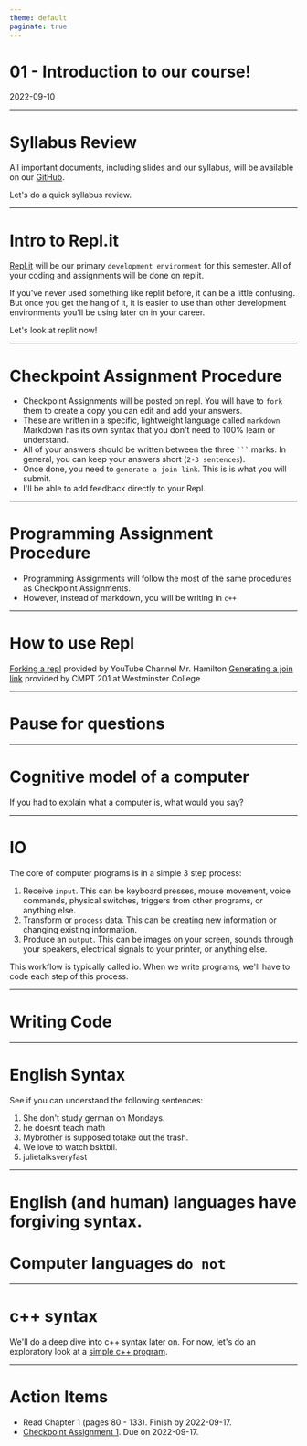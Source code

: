 ```yaml
---
theme: default
paginate: true
---
```


# 01 - Introduction to our course!
2022-09-10

---

# Syllabus Review

All important documents, including slides and our syllabus, will be available on our [GitHub](https://github.com/jonathan-chin/mec-cs).

Let's do a quick syllabus review.

---

# Intro to Repl.it

[Repl.it](https://replit.com) will be our primary `development environment` for this semester. All of your coding and assignments will be done on replit.

If you've never used something like replit before, it can be a little confusing. But once you get the hang of it, it is easier to use than other development environments you'll be using later on in your career.

Let's look at replit now!

---

# Checkpoint Assignment Procedure

- Checkpoint Assignments will be posted on repl. You will have to `fork` them to create a copy you can edit and add your answers.
- These are written in a specific, lightweight language called `markdown`. Markdown has its own syntax that you don't need to 100% learn or understand.
- All of your answers should be written between the three ` ``` ` marks. In general, you can keep your answers short (`2-3 sentences`).
- Once done, you need to `generate a join link`. This is is what you will submit.
- I'll be able to add feedback directly to your Repl.

---

# Programming Assignment Procedure

- Programming Assignments will follow the most of the same procedures as Checkpoint Assignments.
- However, instead of markdown, you will be writing in `c++`

---

# How to use Repl

[Forking a repl](https://cs.westminstercollege.edu/cmpt201/repl.it.html#:~:text=Forking%20a%20repl,you%20can%20modify.) provided by YouTube Channel Mr. Hamilton
[Generating a join link](https://cs.westminstercollege.edu/cmpt201/repl.it.html#:~:text=Working%20together%20on,window%20in%20Zoom) provided by CMPT 201 at Westminster College

---

# Pause for questions

---

# Cognitive model of a computer
If you had to explain what a computer is, what would you say?

---

# IO

The core of computer programs is in a simple 3 step process:

1. Receive `input`. This can be keyboard presses, mouse movement, voice commands, physical switches, triggers from other programs, or anything else.
2. Transform or `process` data. This can be creating new information or changing existing information.
3. Produce an `output`. This can be images on your screen, sounds through your speakers, electrical signals to your printer, or anything else.

This workflow is typically called io. When we write programs, we'll have to code each step of this process.

---

# Writing Code

---

# English Syntax

See if you can understand the following sentences:

1. She don't study german on Mondays.
2. he doesnt teach math
3. Mybrother is supposed totake out the trash.
4. We love to watch bsktbll.
5. julietalksveryfast

---

# English (and human) languages have forgiving syntax.

# Computer languages `do not`

---

# c++ syntax

We'll do a deep dive into c++ syntax later on. For now, let's do an exploratory look at a [simple c++ program](https://replit.com/@jonchin/2022-fall-cs-151-sa-program-2-1).

---

# Action Items

- Read Chapter 1 (pages 80 - 133). Finish by 2022-09-17.
- [Checkpoint Assignment 1](https://replit.com/@jonchin/2022-fall-cs-151-sa-checkpoint-assignment-01). Due on 2022-09-17.
